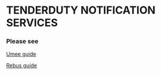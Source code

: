 # TENDERDUTY NOTIFICATION SERVICES

### Please see 
[Umee guide](https://github.com/AlexToTheMoon/AM-Solutions/blob/main/Tenderduty/Umee-Setup.md)

[Rebus guide](https://github.com/AlexToTheMoon/AM-Solutions/blob/main/Tenderduty/rebus/manual.md)
